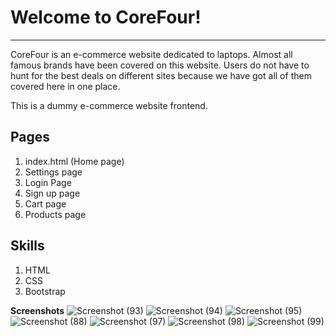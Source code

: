 # Welcome to CoreFour!
-------------------------------
CoreFour is an e-commerce website dedicated to laptops. Almost all famous brands have been covered on this website. Users do not have to hunt for the best deals on different sites because we have got all of them covered here in one place.

This is a dummy e-commerce website frontend.

Pages
------
1. index.html (Home page)
2. Settings page
3. Login Page
4. Sign up page
5. Cart page
6. Products page

Skills
-------
1. HTML
2. CSS
3. Bootstrap

**Screenshots**
![Screenshot (93)](https://user-images.githubusercontent.com/74773717/137297432-7f65ea1b-c5ae-49ef-8c46-c4b69ceaeb15.png)
![Screenshot (94)](https://user-images.githubusercontent.com/74773717/137297742-97aaa311-7d1b-4315-b421-9883eb91fa12.png)
![Screenshot (95)](https://user-images.githubusercontent.com/74773717/137297858-703214b5-9461-43f5-9ed9-a214d98444a7.png)
![Screenshot (88)](https://user-images.githubusercontent.com/74773717/137297964-2ea1c127-36fd-4809-b295-f650e3831782.png)
![Screenshot (97)](https://user-images.githubusercontent.com/74773717/137298163-4f707f6d-8cf9-4131-9c91-f8bf5c1444c8.png)
![Screenshot (98)](https://user-images.githubusercontent.com/74773717/137298269-7c34b976-c926-4768-bd0c-db88d861c799.png)
![Screenshot (99)](https://user-images.githubusercontent.com/74773717/137298378-253218b0-9870-422e-a2cb-0b160877cb55.png)

